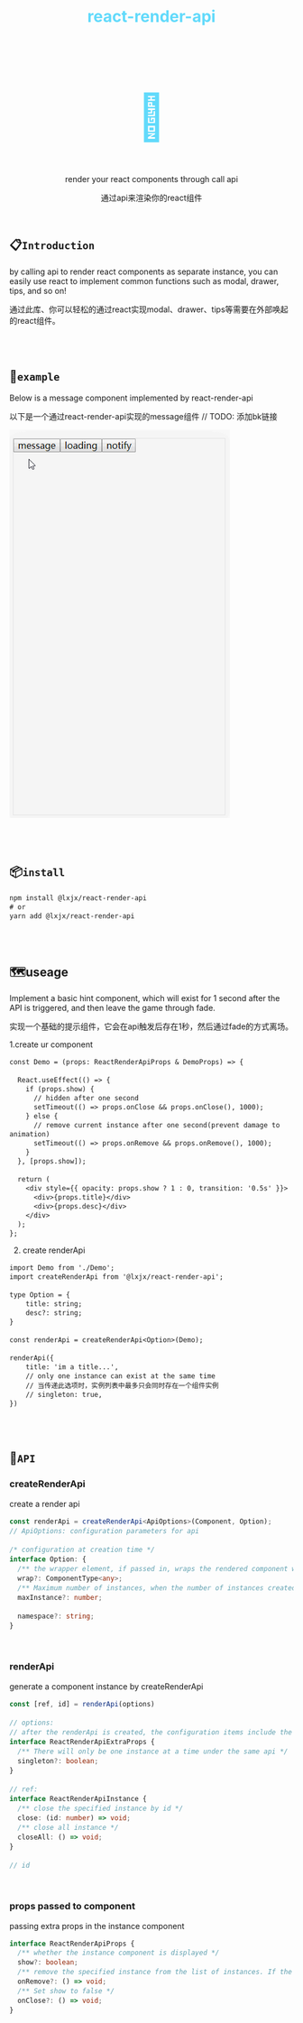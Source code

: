 <h1 align="center" style="color: #61dafb;">react-render-api</h1>

<h1 align="center" style="font-size: 80px;color:#61dafb">🔌</h1>

<p align="center">render your react components through call api</p>
<p align="center">通过api来渲染你的react组件</p>



<br>

## 📋`Introduction`

by calling api to render react components as separate instance, you can easily use react to implement common functions such as modal, drawer, tips, and so on!

通过此库、你可以轻松的通过react实现modal、drawer、tips等需要在外部唤起的react组件。



<br>

<br>

## 🎨`example`

Below is a message component implemented by react-render-api

以下是一个通过react-render-api实现的message组件 // TODO: 添加bk链接

![loading...](https://github.com/Iixianjie/react-render-api/raw/master/example.gif)

<br>

<br>

## 📦`install`

```shell
npm install @lxjx/react-render-api
# or
yarn add @lxjx/react-render-api
```

<br>

<br>

## 🗺useage

Implement a basic hint component, which will exist for 1 second after the API is triggered, and then leave the game through fade.

实现一个基础的提示组件，它会在api触发后存在1秒，然后通过fade的方式离场。



1.create ur component

```tsx
const Demo = (props: ReactRenderApiProps & DemoProps) => {
    
  React.useEffect(() => {
    if (props.show) {
      // hidden after one second
      setTimeout(() => props.onClose && props.onClose(), 1000);
    } else {
      // remove current instance after one second(prevent damage to animation)
      setTimeout(() => props.onRemove && props.onRemove(), 1000);
    }
  }, [props.show]);

  return (
    <div style={{ opacity: props.show ? 1 : 0, transition: '0.5s' }}>
      <div>{props.title}</div>
      <div>{props.desc}</div>
    </div>
  );
};
```

2. create renderApi

```tsx
import Demo from './Demo';
import createRenderApi from '@lxjx/react-render-api';

type Option = {
    title: string;
    desc?: string;
}

const renderApi = createRenderApi<Option>(Demo);

renderApi({
    title: 'im a title...',
    // only one instance can exist at the same time
    // 当传递此选项时，实例列表中最多只会同时存在一个组件实例
    // singleton: true,
})
```

<br>

<br>

## 📜`API`

### createRenderApi

create a render api

```typescript
const renderApi = createRenderApi<ApiOptions>(Component, Option);
// ApiOptions: configuration parameters for api

/* configuration at creation time */
interface Option: {
  /** the wrapper element, if passed in, wraps the rendered component with it */
  wrap?: ComponentType<any>;
  /** Maximum number of instances, when the number of instances created by calling api exceeds this value, the first instance created will be removed, following the "first in, first out */
  maxInstance?: number;

  namespace?: string;
}
```

<br>

### renderApi

generate a component instance by createRenderApi

```typescript
const [ref, id] = renderApi(options)

// options: 
// after the renderApi is created, the configuration items include the following additional configuration items in addition to the Props of the rendering component itself
interface ReactRenderApiExtraProps {
  /** There will only be one instance at a time under the same api */
  singleton?: boolean;
}

// ref: 
interface ReactRenderApiInstance {
  /** close the specified instance by id */
  close: (id: number) => void;
  /** close all instance */
  closeAll: () => void;
}

// id
```

<br>

### props passed to component

passing extra props in the instance component

```ts
interface ReactRenderApiProps {
  /** whether the instance component is displayed */
  show?: boolean;
  /** remove the specified instance from the list of instances. If the component has a close animation, use onClose first, then show = false and then execute the method at the appropriate time to remove the instance. */
  onRemove?: () => void;
  /** Set show to false */
  onClose?: () => void;
}
```











